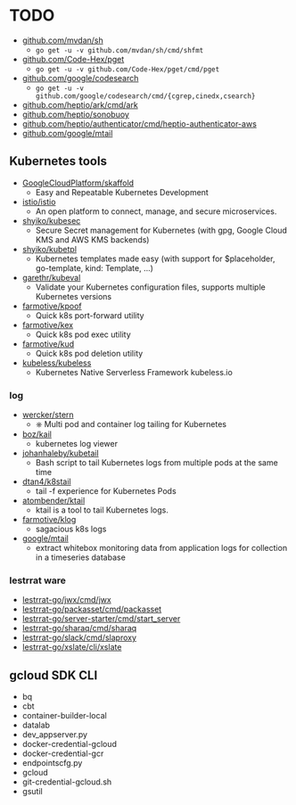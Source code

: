 # TODO

- [github.com/mvdan/sh](https://github.com/mvdan/sh)
  - `go get -u -v github.com/mvdan/sh/cmd/shfmt`
- [github.com/Code-Hex/pget](https://github.com/Code-Hex/pget)
  - `go get -u -v github.com/Code-Hex/pget/cmd/pget`
- [github.com/google/codesearch](https://github.com/google/codesearch)
  - `go get -u -v github.com/google/codesearch/cmd/{cgrep,cinedx,csearch}`
- [github.com/heptio/ark/cmd/ark](https://github.com/heptio/ark/blob/master/cmd/ark)
- [github.com/heptio/sonobuoy](https://github.com/heptio/sonobuoy/tree/master)
- [github.com/heptio/authenticator/cmd/heptio-authenticator-aws](https://github.com/heptio/ark/blob/master/cmd/heptio-authenticator-aws)
- [github.com/google/mtail](https://github.com/google/mtail)

## Kubernetes tools
- [GoogleCloudPlatform/skaffold](https://github.com/GoogleCloudPlatform/skaffold)
    - Easy and Repeatable Kubernetes Development
- [istio/istio](https://github.com/istio/istio)
    - An open platform to connect, manage, and secure microservices.
- [shyiko/kubesec](https://github.com/shyiko/kubesec)
    - Secure Secret management for Kubernetes (with gpg, Google Cloud KMS and AWS KMS backends)
- [shyiko/kubetpl](https://github.com/shyiko/kubetpl)
    - Kubernetes templates made easy (with support for $placeholder, go-template, kind: Template, ...)
- [garethr/kubeval](https://github.com/garethr/kubeval)
    - Validate your Kubernetes configuration files, supports multiple Kubernetes versions
- [farmotive/kpoof](https://github.com/farmotive/kpoof)
    - Quick k8s port-forward utility
- [farmotive/kex](https://github.com/farmotive/kex)
    - Quick k8s pod exec utility
- [farmotive/kud](https://github.com/farmotive/kud)
    - Quick k8s pod deletion utility
- [kubeless/kubeless](https://github.com/kubeless/kubeless)
    - Kubernetes Native Serverless Framework kubeless.io

### log
- [wercker/stern](https://github.com/wercker/stern)
    - ⎈ Multi pod and container log tailing for Kubernetes
- [boz/kail](https://github.com/boz/kail)
    - kubernetes log viewer
- [johanhaleby/kubetail](https://github.com/johanhaleby/kubetail)
    - Bash script to tail Kubernetes logs from multiple pods at the same time
- [dtan4/k8stail](https://github.com/dtan4/k8stail)
    - tail -f experience for Kubernetes Pods
- [atombender/ktail](https://github.com/atombender/ktail)
    - ktail is a tool to tail Kubernetes logs.
- [farmotive/klog](https://github.com/farmotive/klog)
    - sagacious k8s logs
- [google/mtail](https://github.com/google/mtail)
    - extract whitebox monitoring data from application logs for collection in a timeseries database

### lestrrat ware
- [lestrrat-go/jwx/cmd/jwx](https://github.com/lestrrat-go//jwx/cmd/jwx)
- [lestrrat-go/packasset/cmd/packasset](https://github.com/lestrrat-go/packasset/cmd/packasset)
- [lestrrat-go/server-starter/cmd/start_server](https://github.com/lestrrat-go/server-starter/cmd/start_server)
- [lestrrat-go/sharaq/cmd/sharaq](https://github.com/lestrrat-go/sharaq/cmd/sharaq)
- [lestrrat-go/slack/cmd/slaproxy](https://github.com/lestrrat-go/slack/cmd/slaproxy)
- [lestrrat-go/xslate/cli/xslate](https://github.com/lestrrat-go/xslate/cli/xslate)


## gcloud SDK CLI
- bq
- cbt
- container-builder-local
- datalab
- dev_appserver.py
- docker-credential-gcloud
- docker-credential-gcr
- endpointscfg.py
- gcloud
- git-credential-gcloud.sh
- gsutil
